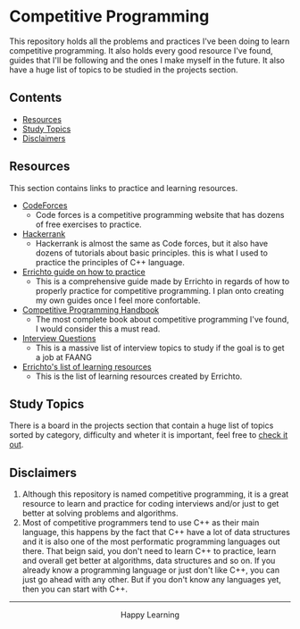 # Competitive Programming

This repository holds all the problems and practices I've been doing to learn competitive programming. It also holds every good resource I've found, guides that I'll be following and the ones I make myself in the future. It also have a huge list of topics to be studied in the projects section.

## Contents
* [Resources](#resources)
* [Study Topics](#study-topics)
* [Disclaimers](#disclaimers)

## Resources

This section contains links to practice and learning resources.

* [CodeForces](https://codeforces.com/)
    * Code forces is a competitive programming website that has dozens of free exercises to practice.
* [Hackerrank](https://www.hackerrank.com/)
    * Hackerrank is almost the same as Code forces, but it also have dozens of tutorials about basic principles. this is what I used to practice the principles of C++ language.
* [Errichto guide on how to practice](https://github.com/Errichto/youtube/wiki/How-to-practice%3F)
    * This is a comprehensive guide made by Errichto in regards of how to properly practice for competitive programming. I plan onto creating my own guides once I feel more confortable.
* [Competitive Programming Handbook](https://cses.fi/book/book.pdf)
    * The most complete book about competitive programming I've found, I would consider this a must read.
* [Interview Questions](https://www.geeksforgeeks.org/must-do-coding-questions-for-companies-like-amazon-microsoft-adobe/)
    * This is a massive list of interview topics to study if the goal is to get a job at FAANG
* [Errichto's list of learning resources](https://github.com/Errichto/youtube/wiki/Learning-resources)
    * This is the list of learning resources created by Errichto.

## Study Topics

There is a board in the projects section that contain a huge list of topics sorted by category, difficulty and wheter it is important, feel free to [check it out](https://github.com/wllfaria/competitive-programming/projects).

## Disclaimers

1. Although this repository is named competitive programming, it is a great resource to learn and practice for coding interviews and/or just to get better at solving problems and algorithms.
2. Most of competitive programmers tend to use C++ as their main language, this happens by the fact that C++ have a lot of data structures and it is also one of the most performatic programming languages out there. That beign said, you don't need to learn C++ to practice, learn and overall get better at algorithms, data structures and so on. If  you already know a programming language or just don't like C++, you can just go ahead with any other. But if you don't know any languages yet, then you can start with C++.

---

<p align="center">Happy Learning</p>
